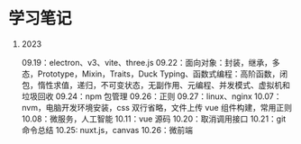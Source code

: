 # 学习笔记

1. 2023

   09.19：electron、v3、vite、three.js
   09.22：面向对象：封装，继承，多态，Prototype，Mixin，Traits，Duck Typing、函数式编程：高阶函数，闭包，惰性求值，递归，不可变状态，无副作用、元编程、并发模式、虚拟机和垃圾回收
   09.24：npm 包管理
   09.26：正则
   09.27：linux、nginx
   10.07：nvm，电脑开发环境安装，css 双行省略，文件上传 vue 组件构建，常用正则
   10.08：微服务，人工智能
   10.11：vue 源码
   10.20：取消调用接口
   10.21：git 命令总结
   10.25: nuxt.js，canvas
   10.26：微前端
